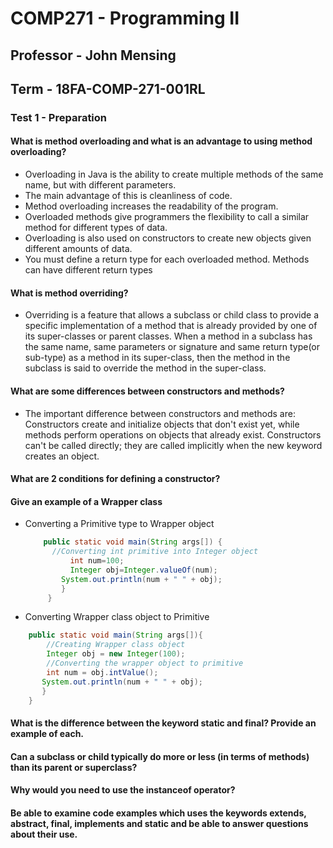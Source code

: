 # COMP271 - Programming II
## Professor - John Mensing
## Term - 18FA-COMP-271-001RL

### Test 1 - Preparation

#### What is method overloading and what is an advantage to using method overloading?

- Overloading in Java is the ability to create multiple methods of the same name, but with different parameters.
- The main advantage of this is cleanliness of code.
- Method overloading increases the readability of the program.
- Overloaded methods give programmers the flexibility to call a similar method for different types of data.
- Overloading is also used on constructors to create new objects given different amounts of data.
- You must define a return type for each overloaded method. Methods can have different return types

#### What is method overriding?

- Overriding is a feature that allows a subclass or child class to provide a specific implementation of a method that is already provided by one of its super-classes or parent classes. When a method in a subclass has the same name, same parameters or signature and same return type(or sub-type) as a method in its super-class, then the method in the subclass is said to override the method in the super-class.

#### What are some differences between constructors and methods?

- The important difference between constructors and methods are: Constructors create and initialize objects that don't exist yet, while methods perform operations on objects that already exist. Constructors can't be called directly; they are called implicitly when the new keyword creates an object.

#### What are 2 conditions for defining a constructor?







#### Give an example of a Wrapper class

- Converting a Primitive type to Wrapper object

  ```java public class JavaExample {  
      public static void main(String args[]) {  
		//Converting int primitive into Integer object  
          	int num=100;  
	        Integer obj=Integer.valueOf(num);  
          System.out.println(num + " " + obj);
          }
       }

- Converting Wrapper class object to Primitive

```java public class JavaExample{  
   	public static void main(String args[]){  
		//Creating Wrapper class object 
		Integer obj = new Integer(100);  
		//Converting the wrapper object to primitive
		int num = obj.intValue();
	   System.out.println(num + " " + obj);  
   	   }
	}
```

#### What is the difference between the keyword static and final? Provide an example of each.
#### Can a subclass or child typically do more or less (in terms of methods) than its parent or superclass?
#### Why would you need to use the instanceof operator?
#### Be able to examine code examples which uses the keywords extends, abstract, final, implements and static and be able to answer questions about their use.
